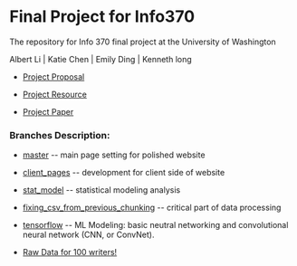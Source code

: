 # Final Project for Info370
The repository for Info 370 final project at the University of Washington

Albert Li | Katie Chen | Emily Ding | Kenneth long

+ [Project Proposal](https://github.com/albertli354/Final-Project-Info370/blob/master/Project%20Proposal.md)

+ [Project Resource](https://albertli354.github.io/Final-Project-Info370/)

+ [Project Paper](https://github.com/albertli354/Final-Project-Info370/blob/master/INFO370%20Final%20Paper.pdf)

### Branches Description:

+ [master](https://github.com/albertli354/Final-Project-Info370) -- main page setting for polished website

+ [client_pages](https://github.com/albertli354/Final-Project-Info370/tree/client_page) -- development for client side of website

+ [stat_model](https://github.com/albertli354/Final-Project-Info370/tree/stat_model/final_stat_model) -- statistical modeling analysis

+ [fixing_csv_from_previous_chunking](https://github.com/albertli354/Final-Project-Info370/tree/fixing_csv_from_previous_chunking) -- critical part of data processing

+ [tensorflow](https://github.com/albertli354/Final-Project-Info370/tree/tensorflow) -- ML Modeling: basic neutral networking and convolutional neural network (CNN, or ConvNet).

- [Raw Data for 100 writers!](https://github.com/albertli354/Final-Project-Info370/tree/fixing_csv_from_previous_chunking/data/intermediate/csvs)
